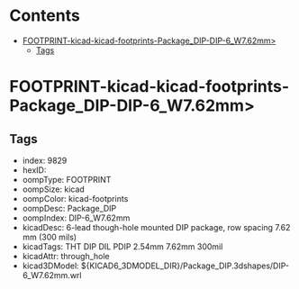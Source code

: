 



Contents
========

* [FOOTPRINT-kicad-kicad-footprints-Package_DIP-DIP-6_W7.62mm>](#footprint-kicad-kicad-footprints-package_dip-dip-6_w762mm)
	* [Tags](#tags)

# FOOTPRINT-kicad-kicad-footprints-Package_DIP-DIP-6_W7.62mm>

## Tags

- index: 9829
- hexID: 
- oompType: FOOTPRINT
- oompSize: kicad
- oompColor: kicad-footprints
- oompDesc: Package_DIP
- oompIndex: DIP-6_W7.62mm
- kicadDesc: 6-lead though-hole mounted DIP package, row spacing 7.62 mm (300 mils)
- kicadTags: THT DIP DIL PDIP 2.54mm 7.62mm 300mil
- kicadAttr: through_hole
- kicad3DModel: ${KICAD6_3DMODEL_DIR}/Package_DIP.3dshapes/DIP-6_W7.62mm.wrl
